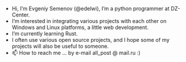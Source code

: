 - Hi, I’m Evgeniy Semenov (@edelwi), I’m a python programmer at DZ-Center.
- I’m interested in integrating various projects with each other on Windows and Linux platforms, a little web development.
- I’m currently learning Rust.
- I often use various open source projects, and I hope some of my projects will also be useful to someone.
- 📫 How to reach me ... by e-mail all_post @ mail.ru :)

<!---
edelwi/edelwi is a ✨ special ✨ repository because its `README.md` (this file) appears on your GitHub profile.
You can click the Preview link to take a look at your changes.
--->
